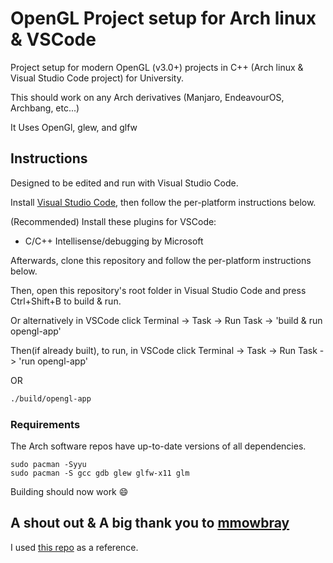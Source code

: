 # OpenGL Project setup for Arch linux & VSCode

Project setup for modern OpenGL (v3.0+) projects in C++ (Arch linux & Visual Studio Code project) for University.

This should work on any Arch derivatives (Manjaro, EndeavourOS, Archbang, etc...)

It Uses OpenGl, glew, and glfw

## Instructions

Designed to be edited and run with Visual Studio Code.

Install [Visual Studio Code](https://code.visualstudio.com), then follow the per-platform instructions below.

(Recommended) Install these plugins for VSCode:

- C/C++ Intellisense/debugging by Microsoft 

Afterwards, clone this repository and follow the per-platform instructions below.

Then, open this repository's root folder in Visual Studio Code and press Ctrl+Shift+B to build & run.

Or alternatively in VSCode click Terminal -> Task -> Run Task -> 'build & run opengl-app'

Then(if already built), to run, in VSCode click Terminal -> Task -> Run Task -> 'run opengl-app'

OR

```bash
./build/opengl-app
```

### Requirements  

The Arch software repos have up-to-date versions of all dependencies.

```
sudo pacman -Syyu
sudo pacman -S gcc gdb glew glfw-x11 glm
```

Building should now work 😄



## A shout out & A big thank you to [mmowbray](https://github.com/mmowbray)
I used [this repo](https://github.com/mmowbray/opengl-starting-point) as a reference.